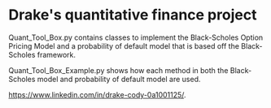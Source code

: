 # Drake's quantitative finance project
Quant_Tool_Box.py contains classes to implement the Black-Scholes Option Pricing Model and a probability of default model that is based off the Black-Scholes framework. 

Quant_Tool_Box_Example.py shows how each method in both the Black-Scholes model and probability of default model are used. 

https://www.linkedin.com/in/drake-cody-0a1001125/. 
